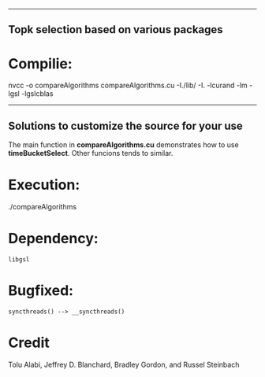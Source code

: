 ----------
Topk selection based on various packages
------------------

# Compilie:
nvcc -o compareAlgorithms compareAlgorithms.cu  -I./lib/ -I.  -lcurand -lm -lgsl -lgslcblas

---
Solutions to customize the source for your use
---------
The main function in **compareAlgorithms.cu** demonstrates how to use **timeBucketSelect**. Other funcions tends to similar.  

# Execution:
./compareAlgorithms

# Dependency:
    libgsl

# Bugfixed:
    syncthreads() --> __syncthreads()

# Credit 
 Tolu Alabi, Jeffrey D. Blanchard, Bradley Gordon, and Russel Steinbach
